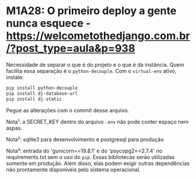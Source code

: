 # M1A28: O primeiro deploy a gente nunca esquece - https://welcometothedjango.com.br/?post_type=aula&p=938

Necessidade de separar o que é do projeto e o que é da instância. Quem facilita essa separação é o `python-decouple`. Com o `virtual-env` ativo, instale:

```bash
pip install python-decouple
pip install dj-database-url
pip install dj-static
```

Pegue as alterações com o commit desse arquivo.

Nota¹: a SECRET_KEY dentro do arquivo `.env` não pode conter espaço nem aspas.

Nota²: sqlite3 para desenvolvimento e postgresql para produção

Nota³: entrada do 'gunicorn==19.8.1' e  do 'psycopg2==2.7.4' no requirements.txt sem o uso do `pip`. Essas bibliotecas serão utilizadas somente em produção. Além disso, elas podem exigir outras dependências não prontamente disponíveis pelo sistema operacional.

